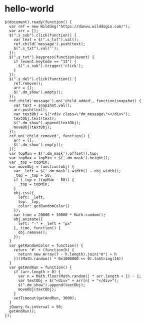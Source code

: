 # hello-world
	$(document).ready(function() {
	  var ref = new Wilddog("https://danwu.wilddogio.com/");
	  var arr = [];
	  $(".s_sub").click(function() {
	    var text = $(".s_txt").val();
	    ref.child('message').push(text);
	    $(".s_txt").val('');
	  });
	  $(".s_txt").keypress(function(event) {
	    if (event.keyCode == "13") {
	      $(".s_sub").trigger('click');
	    }
	  });
	  $(".s_del").click(function() {
	    ref.remove();
	    arr = [];
	    $('.dm_show').empty();
	  });
	  ref.child('message').on('child_added', function(snapshot) {
	    var text = snapshot.val();
	    arr.push(text);
	    var textObj = $("<div class=\"dm_message\"></div>");
	    textObj.text(text);
	    $(".dm_show").append(textObj);
	    moveObj(textObj);
	  });
	  ref.on('child_removed', function() {
	    arr = [];
	    $('.dm_show').empty();
	  });	
	  var topMin = $('.dm_mask').offset().top;
	  var topMax = topMin + $('.dm_mask').height();
	  var _top = topMin;
	  var moveObj = function(obj) {
	    var _left = $('.dm_mask').width() - obj.width();
	    _top = _top + 50;
	    if (_top > (topMax - 50)) {
	      _top = topMin;
	    }
	    obj.css({
	      left: _left,
	      top: _top,
	      color: getRandomColor()
	    });
	    var time = 20000 + 10000 * Math.random();
	    obj.animate({
	      left: "-" + _left + "px"
	    }, time, function() {
	      obj.remove();
	    });
	  }
	  var getRandomColor = function() {
	    return '#' + (function(h) {
	      return new Array(7 - h.length).join("0") + h
	    })((Math.random() * 0x1000000 << 0).toString(16))
	  }
	  var getAndRun = function() {
	    if (arr.length > 0) {
	      var n = Math.floor(Math.random() * arr.length + 1) - 1;
	      var textObj = $("<div>" + arr[n] + "</div>");
	      $(".dm_show").append(textObj);
	      moveObj(textObj);
	    }
	    setTimeout(getAndRun, 3000);
	  }
	  jQuery.fx.interval = 50;
	  getAndRun();
	});
